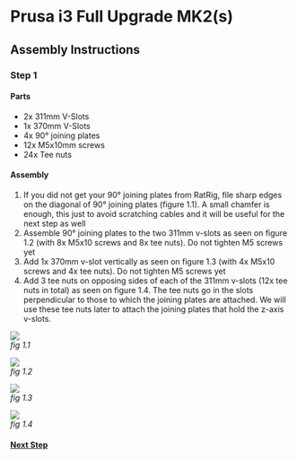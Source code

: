 # Prusa i3 Full Upgrade MK2(s)

## Assembly Instructions

### Step 1

#### Parts

* 2x 311mm V-Slots
* 1x 370mm V-Slots
* 4x 90° joining plates
* 12x M5x10mm screws
* 24x Tee nuts

#### Assembly

1. If you did not get your 90° joining plates from RatRig, file sharp edges on the diagonal of 90° joining plates (figure 1.1). A small chamfer is enough, this just to avoid scratching cables and it will be useful for the next step as well
1. Assemble 90° joining plates to the two 311mm v-slots as seen on figure 1.2 (with 8x M5x10 screws and 8x tee nuts). Do not tighten M5 screws yet
1. Add 1x 370mm v-slot vertically as seen on figure 1.3 (with 4x M5x10 screws and 4x tee nuts). Do not tighten M5 screws yet
1. Add 3 tee nuts on opposing sides of each of the 311mm v-slots (12x tee nuts in total) as seen on figure 1.4. The tee nuts go in the slots perpendicular to those to which the joining plates are attached. We will use these tee nuts later to attach the joining plates that hold the z-axis v-slots.


![](img/file_90deg_plate.jpg)\
*fig 1.1*

![](img/fig1.2.jpg)\
*fig 1.2*

![](img/fig1.3.jpg)\
*fig 1.3*

![](img/fig1.4.jpg)\
*fig 1.4*

#### [Next Step](step02.md)
